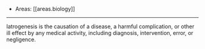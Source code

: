 
- Areas: [[areas.biology]]

---

Iatrogenesis is the causation of a disease, a harmful complication, or other ill effect by any medical activity, including diagnosis, intervention, error, or negligence.
